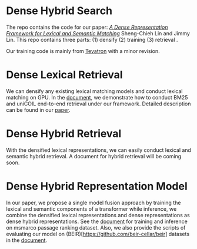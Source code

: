 # Dense Hybrid Search
The repo contains the code for our paper:
*[A Dense Representation Framework for Lexical and Semantic Matching](https://arxiv.org/pdf/2112.04666.pdf)* Sheng-Chieh Lin and Jimmy Lin. 
This repo contains three parts: (1) densify (2) training (3) retrieval . 

Our training code is mainly from [Tevatron](https://github.com/texttron/tevatron) with a minor revision.

# Dense Lexical Retrieval
We can densify any existing lexical matching models and conduct lexical matching on GPU. In the [document](https://github.com/jacklin64/DHR/blob/main/docs/densify_exp.md), we demonstrate how to conduct BM25 and uniCOIL end-to-end retrieval under our framework. Detailed description can be found in our [paper](https://arxiv.org/pdf/2112.04666.pdf). 

# Dense Hybrid Retrieval
With the densified lexical representations, we can easily conduct lexical and semantic hybrid retrieval. A document for hybrid retrieval will be coming soon.

# Dense Hybrid Representation Model
In our paper, we propose a single model fusion approach by training the lexical and semantic components of a transformer while inference, we combine the densified lexical representations and dense representations as dense hybrid representations. See the [document](https://github.com/jacklin64/DHR/blob/main/docs/msmarco-passage-train-eval.md) for training and inference on msmarco passage ranking dataset. Also, we also provide the scripts of evaluating our model on (BEIR)[https://github.com/beir-cellar/beir] datasets in the [document](https://github.com/jacklin64/DHR/blob/main/docs/beir-eval.md).

